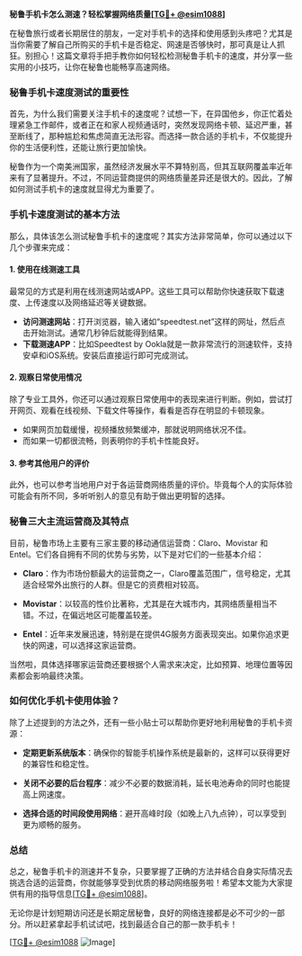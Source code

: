 **秘鲁手机卡怎么测速？轻松掌握网络质量[[TG💪+ @esim1088](https://t.me/s/esim1088)]**

在秘鲁旅行或者长期居住的朋友，一定对手机卡的选择和使用感到头疼吧？尤其是当你需要了解自己所购买的手机卡是否稳定、网速是否够快时，那可真是让人抓狂。别担心！这篇文章将手把手教你如何轻松检测秘鲁手机卡的速度，并分享一些实用的小技巧，让你在秘鲁也能畅享高速网络。

### **秘鲁手机卡速度测试的重要性**

首先，为什么我们需要关注手机卡的速度呢？试想一下，在异国他乡，你正忙着处理紧急工作邮件，或者正在和家人视频通话时，突然发现网络卡顿、延迟严重，甚至断线了，那种尴尬和焦虑简直无法形容。而选择一款合适的手机卡，不仅能提升你的生活便利性，还能让旅行更加愉快。

秘鲁作为一个南美洲国家，虽然经济发展水平不算特别高，但其互联网覆盖率近年来有了显著提升。不过，不同运营商提供的网络质量差异还是很大的。因此，了解如何测试手机卡的速度就显得尤为重要了。

### **手机卡速度测试的基本方法**

那么，具体该怎么测试秘鲁手机卡的速度呢？其实方法非常简单，你可以通过以下几个步骤来完成：

#### **1. 使用在线测速工具**

最常见的方式是利用在线测速网站或APP。这些工具可以帮助你快速获取下载速度、上传速度以及网络延迟等关键数据。

- **访问测速网站**：打开浏览器，输入诸如“speedtest.net”这样的网址，然后点击开始测试。通常几秒钟后就能得到结果。
- **下载测速APP**：比如Speedtest by Ookla就是一款非常流行的测速软件，支持安卓和iOS系统。安装后直接运行即可完成测试。

#### **2. 观察日常使用情况**

除了专业工具外，你还可以通过观察日常使用中的表现来进行判断。例如，尝试打开网页、观看在线视频、下载文件等操作，看看是否存在明显的卡顿现象。

- 如果网页加载缓慢，视频播放频繁缓冲，那就说明网络状况不佳。
- 而如果一切都很流畅，则表明你的手机卡性能良好。

#### **3. 参考其他用户的评价**

此外，也可以参考当地用户对于各运营商网络质量的评价。毕竟每个人的实际体验可能会有所不同，多听听别人的意见有助于做出更明智的选择。

### **秘鲁三大主流运营商及其特点**

目前，秘鲁市场上主要有三家主要的移动通信运营商：Claro、Movistar 和 Entel。它们各自拥有不同的优势与劣势，以下是对它们的一些基本介绍：

- **Claro**：作为市场份额最大的运营商之一，Claro覆盖范围广，信号稳定，尤其适合经常外出旅行的人群。但是它的资费相对较高。
  
- **Movistar**：以较高的性价比著称，尤其是在大城市内，其网络质量相当不错。不过，在偏远地区可能覆盖较差。

- **Entel**：近年来发展迅速，特别是在提供4G服务方面表现突出。如果你追求更快的网速，可以选择这家运营商。

当然啦，具体选择哪家运营商还要根据个人需求来决定，比如预算、地理位置等因素都会影响最终决策。

### **如何优化手机卡使用体验？**

除了上述提到的方法之外，还有一些小贴士可以帮助你更好地利用秘鲁的手机卡资源：

- **定期更新系统版本**：确保你的智能手机操作系统是最新的，这样可以获得更好的兼容性和稳定性。
  
- **关闭不必要的后台程序**：减少不必要的数据消耗，延长电池寿命的同时也能提高上网速度。
  
- **选择合适的时间段使用网络**：避开高峰时段（如晚上八九点钟），可以享受到更为顺畅的服务。

### **总结**

总之，秘鲁手机卡的测速并不复杂，只要掌握了正确的方法并结合自身实际情况去挑选合适的运营商，你就能够享受到优质的移动网络服务啦！希望本文能为大家提供有用的指导信息[[TG💪+ @esim1088](https://t.me/s/esim1088)]。

无论你是计划短期访问还是长期定居秘鲁，良好的网络连接都是必不可少的一部分。所以赶紧拿起手机试试吧，找到最适合自己的那一款手机卡！

[[TG💪+ @esim1088](https://t.me/s/esim1088) ![Image](https://i.postimg.cc/4NQfJmqS/Snipaste-2025-05-13-00-14-12.png)]